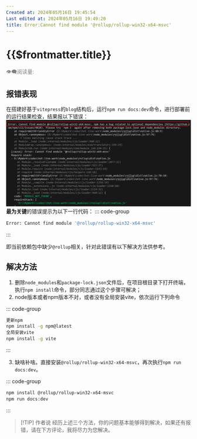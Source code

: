```yaml
---
Created at: 2024年05月16日 19:45:54
Last edited at: 2024年05月16日 19:49:20
title: Error:Cannot find module '@rollup/rollup-win32-x64-msvc'
---
```

# {{$frontmatter.title}}

<div class="flex gap-[4px] items-center" style="color:gray;font-size:14px;">
  👁️‍🗨️阅读量: <span id="busuanzi_container_page_pv">
    <span id="busuanzi_value_page_pv" />
  </span>
</div>

## 报错表现
在搭建好基于`vitepress`的`blog`结构后，运行`npm run docs:dev`命令，进行部署前的运行结果检查，结果报以下错误：
![error show](../../../../public/blog/project/RyanJoy-s_Web/error_show.png)
**最为关键**的错误提示为以下一行代码：
::: code-group
```sh
Error: Cannot find module '@rollup/rollup-win32-x64-msvc'
```
:::

即当前依赖包中缺少`@rollup`相关，针对此错误有以下解决方法供参考。
## 解决方法
1. 删除`node_modules`和`package-lock.json`文件后，在项目根目录下打开终端，执行`npm install`命令，部分同志通过这个步骤可解决；
2. node版本或者npm版本不对，或者没有全局安装vite，依次运行下列命令

::: code-group
```sh
更新npm
npm install -g npm@latest
全局安装vite
npm install -g vite
```
:::

3. 缺啥补啥。直接安装`@rollup/rollup-win32-x64-msvc`，再次执行`npm run docs:dev`。

::: code-group
```sh
npm install @rollup/rollup-win32-x64-msvc
npm run docs:dev
```
:::

> [!TIP] 作者说
> 经历上述三个方法，你的问题基本能够得到解决，如果还有报错，请在下方评论，我将尽力为您解决。